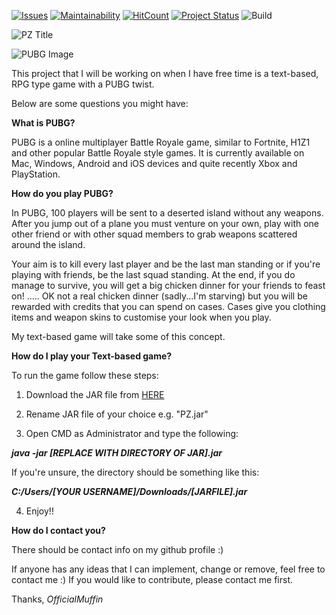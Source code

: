 [![Issues](https://img.shields.io/github/issues/OfficialMuffin/ProjectZeus.svg)](https://shields.io/#/)
[![Maintainability](https://api.codeclimate.com/v1/badges/02465e491486f6c16807/maintainability)](https://codeclimate.com/github/OfficialMuffin/ProjectZeus/maintainability)
[![HitCount](http://hits.dwyl.com/OfficialMuffin/ProjectZeus.svg)](http://hits.dwyl.com/OfficialMuffin/ProjectZeus)
[![Project Status](https://img.shields.io/badge/project%20status-Work_in_Progress-yellow.svg)](https://shields.io/#/)
![Build](https://travis-ci.org/OfficialMuffin/ProjectZeus.svg?branch=master)

![PZ Title](img/Project_Zeus_Title.png)

![PUBG Image](img/PUBG700x500.png)

This project that I will be working on when I have free time is a text-based, RPG type game with a PUBG twist.

Below are some questions you might have:

**What is PUBG?**

PUBG is a online multiplayer Battle Royale game, similar to Fortnite, H1Z1 and other popular Battle Royale style games. It is currently available on Mac, Windows, Android and iOS devices and quite recently Xbox and PlayStation.

**How do you play PUBG?**

In PUBG, 100 players will be sent to a deserted island without any weapons. After you jump out of a plane you must venture on your own, play with one other friend or with other squad members to grab weapons scattered around the island.

Your aim is to kill every last player and be the last man standing or if you're playing with friends, be the last squad standing. At the end, if you do manage to survive, you will get a big chicken dinner for your friends to feast on! ..... OK not a real chicken dinner (sadly...I'm starving) but you will be rewarded with credits that you can spend on cases. Cases give you clothing items and weapon skins to customise your look when you play.

My text-based game will take some of this concept.

**How do I play your Text-based game?**

To run the game follow these steps:

1) Download the JAR file from [HERE](https://github.com/OfficialMuffin/ProjectZeus/releases/tag/v1.0)

2) Rename JAR file of your choice e.g. "PZ.jar"

3) Open CMD as Administrator and type the following:
 
_**java -jar [REPLACE WITH DIRECTORY OF JAR].jar**_

If you're unsure, the directory should be something like this:

_**C:/Users/[YOUR USERNAME]/Downloads/[JARFILE].jar**_

4) Enjoy!!

**How do I contact you?**

There should be contact info on my github profile :)

If anyone has any ideas that I can implement, change or remove, feel free to contact me :)
If you would like to contribute, please contact me first.

Thanks, *OfficialMuffin*

